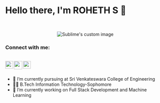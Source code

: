 # Hello there, I'm ROHETH S 👋
<br>

<p align="center">
  <img src="https://user-images.githubusercontent.com/93082548/164978757-a4ebf808-fb5f-44bc-860e-613bb6321ac2.gif" alt="Sublime's custom image"/>
</p>


### Connect with me:
<br>
<a href="https://www.linkedin.com/in/roheth-s-1541a7212/">
  <img align="left" width="24px" src="https://cdn.jsdelivr.net/npm/simple-icons@v3/icons/linkedin.svg"  />

<a href="mailto:roheth1908@gmail.com">
  <img align="left" width="26px" src="https://cdn.jsdelivr.net/npm/simple-icons@v3/icons/gmail.svg" />
</a>
</a>

</a>
<a href="https://twitter.com/thisisroheth">
  <img align="left" width="24px" src="https://cdn.jsdelivr.net/npm/simple-icons@v3/icons/twitter.svg"  />
</a>

<br>
<br>

- 🌱 I’m currently pursuing at Sri Venkateswara College of Engineering
- 🧑‍🎓 B.Tech Information Technology-Sophomore 
- 🔭 I’m currently working on Full Stack Development and Machine Learning



